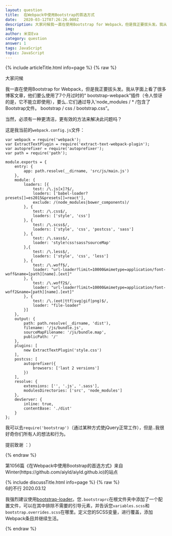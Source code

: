 ```yaml
---
layout: question
title:  在Webpack中使用Bootstrap的首选方式
date:   2020-03-12T07:26:26.000Z
description: 大家问候我一直在使用Bootstrap for Webpack，但是我正要拔头发。我从字面上看了很多博客文章，他们要么使用了7个月过时的“ boots...
img: 
author: 米亚Eva
category: question
answer: 1
tags: JavaScript
topic: JavaScript
---
```

<div class="article-root">
  <div class="article">
    {% include articleTitle.html info=page %}
    {% raw %}
    <div class="article-content"><p><font style="vertical-align: inherit;"><font style="vertical-align: inherit;">大家问候</font></font></p>

<p><font style="vertical-align: inherit;"><font style="vertical-align: inherit;">我一直在使用Bootstrap for Webpack，但是我正要拔头发。</font><font style="vertical-align: inherit;">我从字面上看了很多博客文章，他们要么使用了7个月过时的“ bootstrap-webpack”插件（令人惊讶的是，它不能立即使用），要么..它们通过导入'node_modules / * /包含了Bootstrap文件。 bootstrap / css / bootstrap.css”。</font></font></p>

<p><font style="vertical-align: inherit;"><font style="vertical-align: inherit;">当然，必须有一种更清洁，更有效的方法来解决此问题吗？</font></font></p>

<p><font style="vertical-align: inherit;"><font style="vertical-align: inherit;">这是我当前的</font></font><code>webpack.config.js</code><font style="vertical-align: inherit;"><font style="vertical-align: inherit;">文件：</font></font></p>

<pre><code>var webpack = require('webpack');<font></font>
var ExtractTextPlugin = require('extract-text-webpack-plugin');<font></font>
var autoprefixer = require('autoprefixer');<font></font>
var path = require('path');<font></font>
<font></font>
module.exports = {<font></font>
    entry: {<font></font>
        app: path.resolve(__dirname, 'src/js/main.js')<font></font>
    },<font></font>
    module: {<font></font>
        loaders: [{<font></font>
            test: /\.js[x]?$/,<font></font>
            loaders: ['babel-loader?presets[]=es2015&amp;presets[]=react'],<font></font>
            exclude: /(node_modules|bower_components)/<font></font>
        }, {<font></font>
            test: /\.css$/,<font></font>
            loaders: ['style', 'css']<font></font>
        }, {<font></font>
            test: /\.scss$/,<font></font>
            loaders: ['style', 'css', 'postcss', 'sass']<font></font>
        }, {<font></font>
            test: /\.sass$/,<font></font>
            loader: 'style!css!sass?sourceMap'<font></font>
        },{<font></font>
            test: /\.less$/,<font></font>
            loaders: ['style', 'css', 'less']<font></font>
        }, {<font></font>
            test: /\.woff$/,<font></font>
            loader: "url-loader?limit=10000&amp;mimetype=application/font-woff&amp;name=[path][name].[ext]"<font></font>
        }, {<font></font>
            test: /\.woff2$/,<font></font>
            loader: "url-loader?limit=10000&amp;mimetype=application/font-woff2&amp;name=[path][name].[ext]"<font></font>
        }, {<font></font>
            test: /\.(eot|ttf|svg|gif|png)$/,<font></font>
            loader: "file-loader"<font></font>
        }]<font></font>
    },<font></font>
    output: {<font></font>
        path: path.resolve(__dirname, 'dist'),<font></font>
        filename: '/js/bundle.js',<font></font>
        sourceMapFilename: '/js/bundle.map',<font></font>
        publicPath: '/'<font></font>
    },<font></font>
    plugins: [<font></font>
        new ExtractTextPlugin('style.css')<font></font>
    ],<font></font>
    postcss: [<font></font>
        autoprefixer({<font></font>
            browsers: ['last 2 versions']<font></font>
        })<font></font>
    ],<font></font>
    resolve: {<font></font>
        extensions: ['', '.js', '.sass'],<font></font>
        modulesDirectories: ['src', 'node_modules']<font></font>
    },<font></font>
    devServer: {<font></font>
        inline: true,<font></font>
        contentBase: './dist'<font></font>
    }<font></font>
};<font></font>
</code></pre>

<p><font style="vertical-align: inherit;"><font style="vertical-align: inherit;">我可以去</font></font><code>require('bootstrap')</code><font style="vertical-align: inherit;"><font style="vertical-align: inherit;">（通过某种方式使jQuery正常工作），但是..我很好奇你们所有人的想法和行为。</font></font></p>

<p><font style="vertical-align: inherit;"><font style="vertical-align: inherit;">提前致谢 ：）</font></font></p></div>
    {% endraw %}
  </div>
  <p class="winter_mark">第1056篇《在Webpack中使用Bootstrap的首选方式》来自Winter(https://github.com/aiyld/aiyld.github.io)的站点</p>
  <div class="discuss-wrapper">
    {% include discussTitle.html info=page %}
    {% raw %}
    <div class="discuss-list">
    <div class="discuss-item">
        <div class="discuss-parent">
          <div class="discuss-meta">
            <span class="discuss-user">6的不行</span>
            <span class="discuss-time">2020.03.12</span>
          </div>
          <div class="discuss-comment"><p><font style="vertical-align: inherit;"><font style="vertical-align: inherit;">我强烈建议使用</font></font><a href="https://github.com/shakacode/bootstrap-loader" rel="nofollow noreferrer"><font style="vertical-align: inherit;"><font style="vertical-align: inherit;">bootstrap-loader</font></font></a><font style="vertical-align: inherit;"><font style="vertical-align: inherit;">。</font><font style="vertical-align: inherit;">您</font></font><code>.bootstraprc</code><font style="vertical-align: inherit;"><font style="vertical-align: inherit;">在根文件夹中</font><font style="vertical-align: inherit;">添加了一个配置文件</font><font style="vertical-align: inherit;">，可以在其中排除不需要的引导元素，并告诉您</font></font><code>variables.scss</code><font style="vertical-align: inherit;"><font style="vertical-align: inherit;">和</font></font><code>bootstrap.overrides.scss</code><font style="vertical-align: inherit;"><font style="vertical-align: inherit;">在</font><font style="vertical-align: inherit;">哪里</font><font style="vertical-align: inherit;">。</font><font style="vertical-align: inherit;">定义您的SCSS变量，进行覆盖，添加Webpack条目并继续生活。</font></font></p></div>
        </div></div>
    </div>
    {% endraw %}
  </div>
<div>
